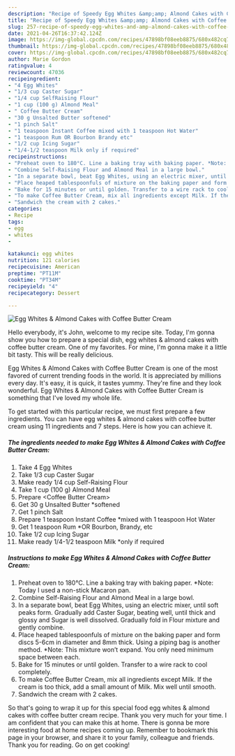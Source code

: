 ```yaml
---
description: "Recipe of Speedy Egg Whites &amp;amp; Almond Cakes with Coffee Butter Cream"
title: "Recipe of Speedy Egg Whites &amp;amp; Almond Cakes with Coffee Butter Cream"
slug: 257-recipe-of-speedy-egg-whites-and-amp-almond-cakes-with-coffee-butter-cream
date: 2021-04-26T16:37:42.124Z
image: https://img-global.cpcdn.com/recipes/47898bf08eeb8875/680x482cq70/egg-whites-almond-cakes-with-coffee-butter-cream-recipe-main-photo.jpg
thumbnail: https://img-global.cpcdn.com/recipes/47898bf08eeb8875/680x482cq70/egg-whites-almond-cakes-with-coffee-butter-cream-recipe-main-photo.jpg
cover: https://img-global.cpcdn.com/recipes/47898bf08eeb8875/680x482cq70/egg-whites-almond-cakes-with-coffee-butter-cream-recipe-main-photo.jpg
author: Marie Gordon
ratingvalue: 4
reviewcount: 47036
recipeingredient:
- "4 Egg Whites"
- "1/3 cup Caster Sugar"
- "1/4 cup SelfRaising Flour"
- "1 cup (100 g) Almond Meal"
- " Coffee Butter Cream"
- "30 g Unsalted Butter softened"
- "1 pinch Salt"
- "1 teaspoon Instant Coffee mixed with 1 teaspoon Hot Water"
- "1 teaspoon Rum OR Bourbon Brandy etc"
- "1/2 cup Icing Sugar"
- "1/4-1/2 teaspoon Milk only if required"
recipeinstructions:
- "Preheat oven to 180°C. Line a baking tray with baking paper. *Note: Today I used a non-stick Macaron pan."
- "Combine Self-Raising Flour and Almond Meal in a large bowl."
- "In a separate bowl, beat Egg Whites, using an electric mixer, until soft peaks form. Gradually add Caster Sugar, beating well, until thick and glossy and Sugar is well dissolved. Gradually fold in Flour mixture and gently combine."
- "Place heaped tablespoonfuls of mixture on the baking paper and form discs 5-6cm in diameter and 8mm thick. Using a piping bag is another method. *Note: This mixture won’t expand. You only need minimum space between each."
- "Bake for 15 minutes or until golden. Transfer to a wire rack to cool completely."
- "To make Coffee Butter Cream, mix all ingredients except Milk. If the cream is too thick, add a small amount of Milk. Mix well until smooth."
- "Sandwich the cream with 2 cakes."
categories:
- Recipe
tags:
- egg
- whites
- 

katakunci: egg whites  
nutrition: 121 calories
recipecuisine: American
preptime: "PT11M"
cooktime: "PT34M"
recipeyield: "4"
recipecategory: Dessert

---
```



![Egg Whites &amp; Almond Cakes with Coffee Butter Cream](https://img-global.cpcdn.com/recipes/47898bf08eeb8875/680x482cq70/egg-whites-almond-cakes-with-coffee-butter-cream-recipe-main-photo.jpg)

Hello everybody, it's John, welcome to my recipe site. Today, I'm gonna show you how to prepare a special dish, egg whites &amp; almond cakes with coffee butter cream. One of my favorites. For mine, I'm gonna make it a little bit tasty. This will be really delicious.

Egg Whites &amp; Almond Cakes with Coffee Butter Cream is one of the most favored of current trending foods in the world. It is appreciated by millions every day. It's easy, it is quick, it tastes yummy. They're fine and they look wonderful. Egg Whites &amp; Almond Cakes with Coffee Butter Cream is something that I've loved my whole life.




To get started with this particular recipe, we must first prepare a few ingredients. You can have egg whites &amp; almond cakes with coffee butter cream using 11 ingredients and 7 steps. Here is how you can achieve it.

<!--inarticleads1-->

##### The ingredients needed to make Egg Whites &amp; Almond Cakes with Coffee Butter Cream:

1. Take 4 Egg Whites
1. Take 1/3 cup Caster Sugar
1. Make ready 1/4 cup Self-Raising Flour
1. Take 1 cup (100 g) Almond Meal
1. Prepare  &lt;Coffee Butter Cream&gt;
1. Get 30 g Unsalted Butter *softened
1. Get 1 pinch Salt
1. Prepare 1 teaspoon Instant Coffee *mixed with 1 teaspoon Hot Water
1. Get 1 teaspoon Rum *OR Bourbon, Brandy, etc
1. Take 1/2 cup Icing Sugar
1. Make ready 1/4-1/2 teaspoon Milk *only if required




<!--inarticleads2-->

##### Instructions to make Egg Whites &amp; Almond Cakes with Coffee Butter Cream:

1. Preheat oven to 180°C. Line a baking tray with baking paper. *Note: Today I used a non-stick Macaron pan.
1. Combine Self-Raising Flour and Almond Meal in a large bowl.
1. In a separate bowl, beat Egg Whites, using an electric mixer, until soft peaks form. Gradually add Caster Sugar, beating well, until thick and glossy and Sugar is well dissolved. Gradually fold in Flour mixture and gently combine.
1. Place heaped tablespoonfuls of mixture on the baking paper and form discs 5-6cm in diameter and 8mm thick. Using a piping bag is another method. *Note: This mixture won’t expand. You only need minimum space between each.
1. Bake for 15 minutes or until golden. Transfer to a wire rack to cool completely.
1. To make Coffee Butter Cream, mix all ingredients except Milk. If the cream is too thick, add a small amount of Milk. Mix well until smooth.
1. Sandwich the cream with 2 cakes.




So that's going to wrap it up for this special food egg whites &amp; almond cakes with coffee butter cream recipe. Thank you very much for your time. I am confident that you can make this at home. There is gonna be more interesting food at home recipes coming up. Remember to bookmark this page in your browser, and share it to your family, colleague and friends. Thank you for reading. Go on get cooking!

